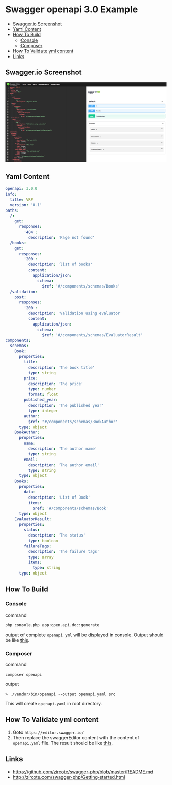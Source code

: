 # Swagger openapi 3.0 Example

* [Swagger.io Screenshot](#swagger.io-screenshot)
* [Yaml Content](#yaml-content)
* [How To Build](#how-to-build)
  * [Console](#console)
  * [Composer](#composer)
* [How To Validate yml content](#how-to-validate-yml-content)
* [Links](#links)

## Swagger.io Screenshot

![swagger.io screenshot](https://github.com/harryosmar/php-bootstrap/blob/swagger/public/images/swagger.io.png)

## Yaml Content

```yaml
openapi: 3.0.0
info:
  title: VRP
  version: '0.1'
paths:
  /:
    get:
      responses:
        '404':
          description: 'Page not found'
  /books:
    get:
      responses:
        '200':
          description: 'list of books'
          content:
            application/json:
              schema:
                $ref: '#/components/schemas/Books'
  /validation:
    post:
      responses:
        '200':
          description: 'Validation using evaluator'
          content:
            application/json:
              schema:
                $ref: '#/components/schemas/EvaluatorResult'
components:
  schemas:
    Book:
      properties:
        title:
          description: 'The book title'
          type: string
        price:
          description: 'The price'
          type: number
          format: float
        published_year:
          description: 'The published year'
          type: integer
        author:
          $ref: '#/components/schemas/BookAuthor'
      type: object
    BookAuthor:
      properties:
        name:
          description: 'The author name'
          type: string
        email:
          description: 'The author email'
          type: string
      type: object
    Books:
      properties:
        data:
          description: 'List of Book'
          items:
            $ref: '#/components/schemas/Book'
      type: object
    EvaluatorResult:
      properties:
        status:
          description: 'The status'
          type: boolean
        failureTags:
          description: 'The failure tags'
          type: array
          items:
            type: string
      type: object
```


## How To Build 

### Console

command
```
php console.php app:open.api.doc:generate
```

output of complete `openapi yml` will be displayed in console. Output should be like [this](#yaml-content).

### Composer

command
```
composer openapi
```

output
```
> ./vendor/bin/openapi --output openapi.yaml src
```

This will create `openapi.yaml` in root directory.

## How To Validate yml content

1. Goto `https://editor.swagger.io/`
2. Then replace the swaggerEditor content with the content of `openapi.yaml` file. The result should be like [this](#swagger.io-screenshot).

## Links
- https://github.com/zircote/swagger-php/blob/master/README.md
- http://zircote.com/swagger-php/Getting-started.html